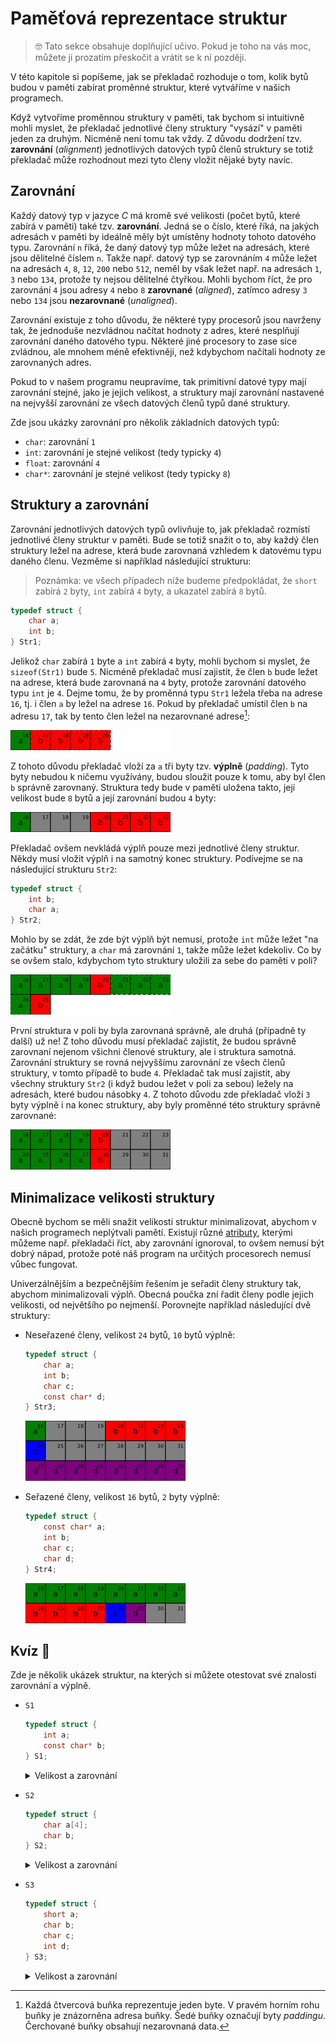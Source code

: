 # Paměťová reprezentace struktur

> 🤓 Tato sekce obsahuje doplňující učivo. Pokud je toho na vás moc, můžete ji prozatím přeskočit
> a vrátit se k ní později.

V této kapitole si popíšeme, jak se překladač rozhoduje o tom, kolik bytů budou v paměti zabírat
proměnné struktur, které vytváříme v našich programech.

Když vytvoříme proměnnou struktury v paměti, tak bychom si intuitivně mohli myslet, že překladač
jednotlivé členy struktury "vysází" v paměti jeden za druhým. Nicméně není tomu tak vždy. Z důvodu
dodržení tzv. **zarovnání** (*alignment*) jednotlivých datových typů členů struktury se totiž
překladač může rozhodnout mezi tyto členy vložit nějaké byty navíc.

## Zarovnání
Každý datový typ v jazyce *C* má kromě své velikosti (počet bytů, které zabírá v paměti) také tzv.
**zarovnání**. Jedná se o číslo, které říká, na jakých adresách v paměti by ideálně měly být umístěny
hodnoty tohoto datového typu. Zarovnání `n` říká, že daný datový typ může ležet na adresách, které
jsou dělitelné číslem `n`. Takže např. datový typ se zarovnáním `4` může ležet na adresách `4`, `8`,
`12`, `200` nebo `512`, neměl by však ležet např. na adresách `1`, `3` nebo `134`, protože ty nejsou
dělitelné čtyřkou. Mohli bychom říct, že pro zarovnání `4` jsou adresy `4` nebo `8` **zarovnané**
(*aligned*), zatímco adresy `3` nebo `134` jsou **nezarovnané** (*unaligned*).

Zarovnání existuje z toho důvodu, že některé typy procesorů jsou navrženy tak, že jednoduše
nezvládnou načítat hodnoty z adres, které nesplňují zarovnání daného datového typu. Některé jiné
procesory to zase sice zvládnou, ale mnohem méně efektivněji, než kdybychom načítali hodnoty ze
zarovnaných adres.

Pokud to v našem programu neupravíme, tak primitivní datové typy mají zarovnání stejné, jako je
jejich velikost, a struktury mají zarovnání nastavené na nejvyšší zarovnání ze všech datových členů
typů dané struktury.

Zde jsou ukázky zarovnání pro několik základních datových typů:

- `char`: zarovnání `1`
- `int`: zarovnání je stejné velikost (tedy typicky `4`)
- `float`: zarovnání `4`
- `char*`: zarovnání je stejné velikost (tedy typicky `8`)

## Struktury a zarovnání
Zarovnání jednotlivých datových typů ovlivňuje to, jak překladač rozmístí jednotlivé členy struktur
v paměti. Bude se totiž snažit o to, aby každý člen struktury ležel na adrese, která bude zarovnaná
vzhledem k datovému typu daného členu. Vezměme si například následující strukturu:

> Poznámka: ve všech případech níže budeme předpokládat, že `short` zabírá `2` byty,
> `int` zabírá `4` byty, a ukazatel zabírá `8` bytů.

```c
typedef struct {
    char a;
    int b;
} Str1;
```

Jelikož `char` zabírá `1` byte a `int` zabírá `4` byty, mohli bychom si myslet, že `sizeof(Str1)`
bude `5`. Nicméně překladač musí zajistit, že člen `b` bude ležet na adrese, která bude zarovnaná
na `4` byty, protože zarovnání datového typu `int` je `4`. Dejme tomu, že by proměnná typu `Str1`
ležela třeba na adrese `16`, tj. i člen `a` by ležel na adrese `16`. Pokud by překladač umístil člen
`b` na adresu `17`, tak by tento člen ležel na nezarovnané adrese[^1]:

![str1-packed](../../static/img/padding/padding1-packed.png)

[^1]: Každá čtvercová buňka reprezentuje jeden byte. V pravém horním rohu buňky je znázorněna adresa buňky. Šedé buňky označují byty *paddingu*. Čerchované buňky obsahují nezarovnaná data.

Z tohoto důvodu překladač vloží za `a` tři byty tzv. **výplně** (*padding*). Tyto byty nebudou k
ničemu využívány, budou sloužit pouze k tomu, aby byl člen `b` správně zarovnaný. Struktura tedy bude
v paměti uložena takto, její velikost bude `8` bytů a její zarovnání budou `4` byty:

![str1-unpacked](../../static/img/padding/padding1-unpacked.png)

Překladač ovšem nevkládá výplň pouze mezi jednotlivé členy struktur. Někdy musí vložit výplň i na
samotný konec struktury. Podívejme se na následující strukturu `Str2`:

```c
typedef struct {
    int b;
    char a;
} Str2;
```

Mohlo by se zdát, že zde být výplň být nemusí, protože `int` může ležet "na začátku" struktury,
a `char` má zarovnání `1`, takže může ležet kdekoliv. Co by se ovšem stalo, kdybychom tyto struktury
uložili za sebe do paměti v poli?

![str2-packed](../../static/img/padding/padding2-packed.png)

První struktura v poli by byla zarovnaná správně, ale druhá (případně ty další) už ne! Z toho důvodu
musí překladač zajistit, že budou správně zarovnaní nejenom všichni členové struktury, ale i struktura
samotná. Zarovnání struktury se rovná nejvyššímu zarovnání ze všech členů struktury, v tomto případě
to bude `4`. Překladač tak musí zajistit, aby všechny struktury `Str2` (i když budou ležet v poli za
sebou) ležely na adresách, které budou násobky `4`. Z tohoto důvodu zde překladač vloží `3` byty výplně
i na konec struktury, aby byly proměnné této struktury správně zarovnané:

![str2-unpacked](../../static/img/padding/padding2-unpacked.png)

## Minimalizace velikosti struktury
Obecně bychom se měli snažit velikosti struktur minimalizovat, abychom v našich programech neplýtvali
pamětí. Existují různé [atributy](https://stackoverflow.com/a/8568441/1107768), kterými můžeme např.
překladači říct, aby zarovnání ignoroval, to ovšem nemusí být dobrý nápad, protože poté náš program
na určitých procesorech nemusí vůbec fungovat.

Univerzálnějším a bezpečnějším řešením je seřadit členy struktury tak, abychom minimalizovali
výplň. Obecná poučka zní řadit členy podle jejich velikosti, od největšího po nejmenší. Porovnejte
například následující dvě struktury:

- Neseřazené členy, velikost `24` bytů, `10` bytů výplně:
    ```c
    typedef struct {
        char a;
        int b;
        char c;
        const char* d;
    } Str3;
    ```

    ![str3](../../static/img/padding/padding3.png)

- Seřazené členy, velikost `16` bytů, `2` byty výplně:
    ```c
    typedef struct {
        const char* a;
        int b;
        char c;
        char d;
    } Str4;
    ```

    ![str4](../../static/img/padding/padding4.png)

## Kvíz 🤔
Zde je několik ukázek struktur, na kterých si můžete otestovat své znalosti zarovnání a výplně.

- `S1`
    ```c
    typedef struct {
        int a;
        const char* b;
    } S1;
    ```

    <details>
    <summary>Velikost a zarovnání</summary>

    Velikost `16` bytů, zarovnání `8` bytů, výplň `4` byty.

    ![str5](../../static/img/padding/padding5.png)

    </details>
- `S2`
    ```c
    typedef struct {
        char a[4];
        char b;
    } S2;
    ```

    <details>
    <summary>Velikost a zarovnání</summary>

    Velikost `5` bytů, zarovnání `1` byte, výplň `0` bytů. Člen `a` má sice také `4` byty, jako `int`,
    nicméně jelikož je zarovnání datového typu `char` pouze `1`, tak i zarovnání tohoto pole je `1`.
    A jelikož člen `b` může taktéž ležet na libovolné adrese, tak zde není přidána žádná výplň. 

    ![str6](../../static/img/padding/padding6.png)

    </details>
- `S3`
    ```c
    typedef struct {
        short a;
        char b;
        char c;
        int d;
    } S3;
    ```

    <details>
    <summary>Velikost a zarovnání</summary>

    Velikost `8` bytů, zarovnání `4` byty, výplň `0` bytů.

    ![str7](../../static/img/padding/padding7.png)

    </details>
